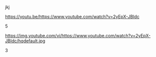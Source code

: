 jkj



https://youtu.be/https://www.youtube.com/watch?v=2yEpX-JBIdc


5


https://img.youtube.com/vi/https://www.youtube.com/watch?v=2yEpX-JBIdc/hqdefault.jpg

3

